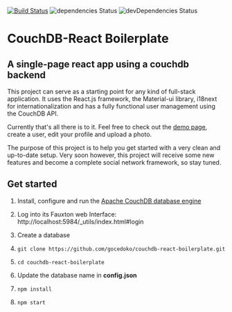 [![Build Status](https://travis-ci.com/gocedoko/couchdb-react-boilerplate.svg?branch=master)](https://travis-ci.com/gocedoko/couchdb-react-boilerplate)
![dependencies Status](https://david-dm.org/gocedoko/couchdb-react-boilerplate.svg)
![devDependencies Status](https://david-dm.org/gocedoko/couchdb-react-boilerplate/dev-status.svg)

# CouchDB-React Boilerplate

## A single-page react app using a couchdb backend

This project can serve as a starting point for any kind of full-stack application. It uses the React.js framework, the Material-ui library, i18next for internationalization and has a fully functional user management using the CouchDB API.

Currently that's all there is to it. Feel free to check out the [demo page](https://gocedoko.github.io/couchdb-react-boilerplate/), create a user, edit your profile and upload a photo. 

The purpose of this project is to help you get started with a very clean and up-to-date setup. Very soon however, this project will receive some new features and become a complete social network framework, so stay tuned.


## Get started

1. Install, configure and run the [Apache CouchDB database engine](http://couchdb.apache.org/)

2. Log into its Fauxton web Interface: http://localhost:5984/_utils/index.html#login

3. Create a database

4. `git clone https://github.com/gocedoko/couchdb-react-boilerplate.git`

5. `cd couchdb-react-boilerplate`

6. Update the database name in **config.json**

7. `npm install`

8. `npm start`
